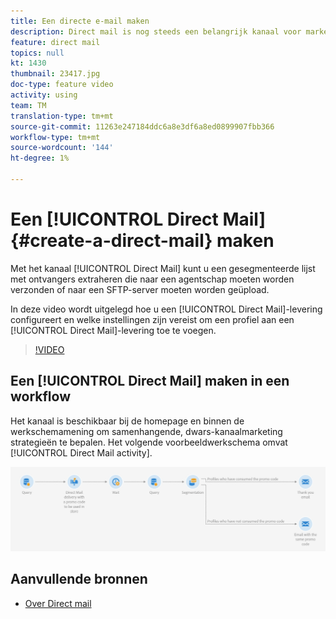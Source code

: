 ```yaml
---
title: Een directe e-mail maken
description: Direct mail is nog steeds een belangrijk kanaal voor marketeers over de hele wereld en ze kunnen deze offline interacties nu naast hun online interacties organiseren. Dezelfde engine die digitale communicatie mogelijk maakt, zoals e-mail en mobiel, kan nu ook directe mailers personaliseren.
feature: direct mail
topics: null
kt: 1430
thumbnail: 23417.jpg
doc-type: feature video
activity: using
team: TM
translation-type: tm+mt
source-git-commit: 11263e247184ddc6a8e3df6a8ed0899907fbb366
workflow-type: tm+mt
source-wordcount: '144'
ht-degree: 1%

---
```



# Een [!UICONTROL Direct Mail] {#create-a-direct-mail} maken

Met het kanaal [!UICONTROL Direct Mail] kunt u een gesegmenteerde lijst met ontvangers extraheren die naar een agentschap moeten worden verzonden of naar een SFTP-server moeten worden geüpload.

In deze video wordt uitgelegd hoe u een [!UICONTROL Direct Mail]-levering configureert en welke instellingen zijn vereist om een profiel aan een [!UICONTROL Direct Mail]-levering toe te voegen.

>[!VIDEO](https://video.tv.adobe.com/v/23417?quality=12)

## Een [!UICONTROL Direct Mail] maken in een workflow

Het kanaal is beschikbaar bij de homepage en binnen de werkschemamening om samenhangende, dwars-kanaalmarketing strategieën te bepalen. Het volgende voorbeeldwerkschema omvat [!UICONTROL Direct Mail activity].

![Workflowafbeelding](/help/assets/direct_mail_examplewf.png)

## Aanvullende bronnen

* [Over Direct mail](https://docs.adobe.com/content/help/en/campaign-standard/using/communication-channels/direct-mail/about-direct-mail.html)
